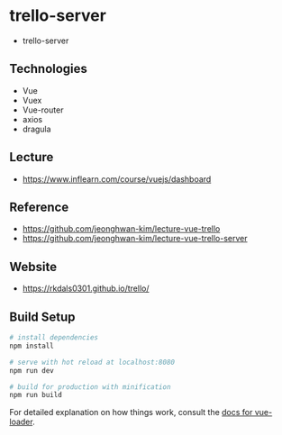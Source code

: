 # trello-server
- trello-server

## Technologies
- Vue
- Vuex
- Vue-router
- axios
- dragula

## Lecture
- https://www.inflearn.com/course/vuejs/dashboard

## Reference
- https://github.com/jeonghwan-kim/lecture-vue-trello
- https://github.com/jeonghwan-kim/lecture-vue-trello-server

## Website
- https://rkdals0301.github.io/trello/

## Build Setup

``` bash
# install dependencies
npm install

# serve with hot reload at localhost:8080
npm run dev

# build for production with minification
npm run build
```

For detailed explanation on how things work, consult the [docs for vue-loader](http://vuejs.github.io/vue-loader).
